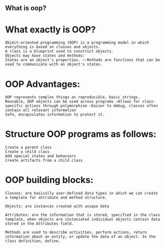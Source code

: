 
## What is oop?

# What exactly is OOP? 
	Object-oriented programming (OOP) is a programming model in which everything is based on classes and objects. 
	A class is a blueprint used to construct objects. 
	Objects may have states and methods: 
	States are an object's properties. —-Methods are functions that can be used to communicate with an object's states. 
# OOP Advantages: 
	OOP represents complex things as reproducible, basic strings.
	Reusable, OOP objects can be used across programs —Allows for class-specific actions through polymorphism —Easier to debug, classes often contain all relevant information 
	Safe, encapsulates information to protect it. 

# Structure OOP programs as follows: 
	Create a parent class 
	Create a child class 
	Add special states and behaviors 
	Create artifacts from a child class

# OOP building blocks: 
	Classes: are basically user-defined data types in which we can create a template for attribute and method structure. 
	
	Objects: are instances created with unique data 
	
	Attributes: are the information that is stored, specified in the class template, when objects are instaniated individual objects contain data stored in the Attributes field.

	Methods are used to describe activities, perform actions, return information about an entity, or update the data of an object. In the class definition, define. 